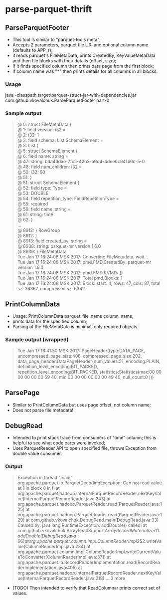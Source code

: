# parse-parquet-thrift

## ParseParquetFooter

* This tool is similar to "parquet-tools meta";
* Accepts 2 parameters, parquet file URI and optional column name (defaults to APP_r);
* it reads parquet's FileMetaData, prints CreatedBy, KeyValueMetaData and then file blocks with their details (offset, size);
* If it finds specified column then prints data page from the first block;
* If column name was "\*" then prints details for all columns in all blocks.

### Usage
java -classpath target\parquet-struct-jar-with-dependencies.jar com.github.vkovalchuk.ParseParquetFooter part-0

### Sample output

> @        0: struct FileMetaData {  
> @        1:   field version: i32 =  
> @        2:     i32: 1  
> @        3:   field schema: List SchemaElement =  
> @        3:     List (  
> @        5:       struct SchemaElement {  
> @        6:         field name: string =  
> @       47:           string: bda46dae-7fc5-42b3-a6d4-4dee6c64146c-5-0  
> @       48:         field num_children: i32 =  
> @       50:           i32: 90  
> @       51:       }  
> @       51:       struct SchemaElement {  
> @       52:         field type: Type =  
> @       53:             DOUBLE   
> @       54:         field repetition_type: FieldRepetitionType =  
> @       55:             required  
> @       56:         field name: string =  
> @       61:           string: time  
> @       62:       }  
> ...  
> @     8912:       } RowGroup  
> @     8912:     )  
> @     8913:   field created_by: string =  
> @     8938:     string: parquet-mr version 1.6.0  
> @     8939: } FileMetaData  
> Tue Jan 17 16:24:08 MSK 2017: Converting FileMetadata, wait...  
> Tue Jan 17 16:24:08 MSK 2017:   pmd.FMD.CreatedBy: parquet-mr version 1.6.0  
> Tue Jan 17 16:24:08 MSK 2017:   pmd.FMD.KVMD: {}  
> Tue Jan 17 16:24:08 MSK 2017:   Total pmd.Blocks: 1  
> Tue Jan 17 16:24:08 MSK 2017: Block: start: 4, rows: 47, cols: 87, total sz: 36367, compressed sz: 6342  

## PrintColumnData
* Usage: PrintColumnData parquet_file_name column_name;
* prints data for the specified column;
* Parsing of the FileMetaData is minimal, only required objects.

### Sample output (wrapped)
> Tue Jan 17 16:41:50 MSK 2017: PageHeader(type:DATA_PAGE,
>  uncompressed_page_size:408,
>  compressed_page_size:202,
>  data_page_header:DataPageHeader(num_values:51,
> 	 encoding:PLAIN,
> 	 definition_level_encoding:BIT_PACKED,
> 	 repetition_level_encoding:BIT_PACKED,
> 	 statistics:Statistics(max:00 00 00 00 00 00 59 40, min:00 00 00 00 00 00 49 40,
> 	 null_count:0
> )))

## ParsePage
* Similar to PrintColumnData but uses page offset, not column name;
* Does not parse file metadata!

## DebugRead
* Intended to print stack trace from consumers of "time" column; this is helpful to see what code parts were invoked;
* Uses ParquetReader API to open specified file, throws Exception from double value consumer.

### Output
> Exception in thread "main" org.apache.parquet.io.ParquetDecodingException: Can not read value at 1 in block 0 in fi
>         at org.apache.parquet.hadoop.InternalParquetRecordReader.nextKeyValue(InternalParquetRecordReader.java:243)
>         at org.apache.parquet.hadoop.ParquetReader.read(ParquetReader.java:125)
>         at org.apache.parquet.hadoop.ParquetReader.read(ParquetReader.java:129)
>         at com.github.vkovalchuk.DebugRead.main(DebugRead.java:33)
> Caused by: java.lang.RuntimeException: addDouble() called!
>         at com.github.vkovalchuk.ArrayReadSupport$ArrayRecordMaterializer$1$1.addDouble(DebugRead.java:66)
>         at org.apache.parquet.column.impl.ColumnReaderImpl$2$2.writeValue(ColumnReaderImpl.java:234)
>         at org.apache.parquet.column.impl.ColumnReaderImpl.writeCurrentValueToConverter(ColumnReaderImpl.java:371)
>         at org.apache.parquet.io.RecordReaderImplementation.read(RecordReaderImplementation.java:405)
>         at org.apache.parquet.hadoop.InternalParquetRecordReader.nextKeyValue(InternalParquetRecordReader.java:218)
>         ... 3 more

* (TODO) Then intended to verify that ReadColumnar prints correct set of values.
